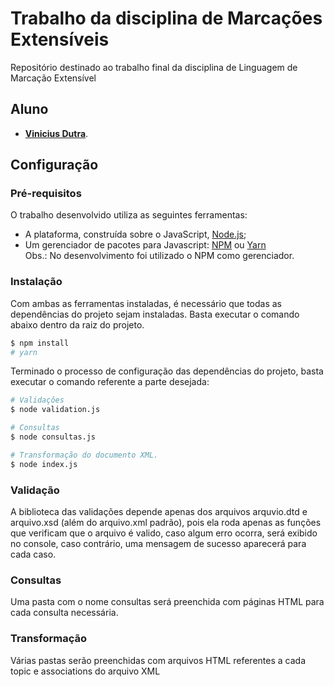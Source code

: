 # Trabalho da disciplina de Marcações Extensíveis

Repositório destinado ao trabalho final da disciplina de Linguagem de Marcação Extensível

## Aluno

* **[Vinicius Dutra](https://github.com/vfdutra)**.

## Configuração
### Pré-requisitos

O trabalho desenvolvido utiliza as seguintes ferramentas:
   * A plataforma, construída sobre o JavaScript, [Node.js](https://nodejs.org/en/);
   * Um gerenciador de pacotes para Javascript: [NPM](https://www.npmjs.com/) ou [Yarn](https://yarnpkg.com/)
   </br>Obs.: No desenvolvimento foi utilizado o NPM como gerenciador.

### Instalação
Com ambas as ferramentas instaladas, é necessário que todas as dependências do projeto sejam instaladas. Basta executar o comando abaixo dentro da raiz do projeto.
```bash
$ npm install
# yarn
```

Terminado o processo de configuração das dependências do projeto, basta executar o comando referente a parte desejada:
```bash
# Validaçôes 
$ node validation.js

# Consultas
$ node consultas.js

# Transformação do documento XML.
$ node index.js
```
### Validação
A biblioteca das validações depende apenas dos arquivos arquvio.dtd e arquivo.xsd (além do arquivo.xml padrão), pois ela roda apenas as funções que verificam que o arquivo é valido, caso algum erro ocorra, será exibido no console, caso contrário, uma mensagem de sucesso aparecerá para cada caso.

### Consultas
Uma pasta com o nome consultas será preenchida com páginas HTML para cada consulta necessária.

### Transformação 
Várias pastas serão preenchidas com arquivos HTML referentes a cada topic e associations do arquivo XML